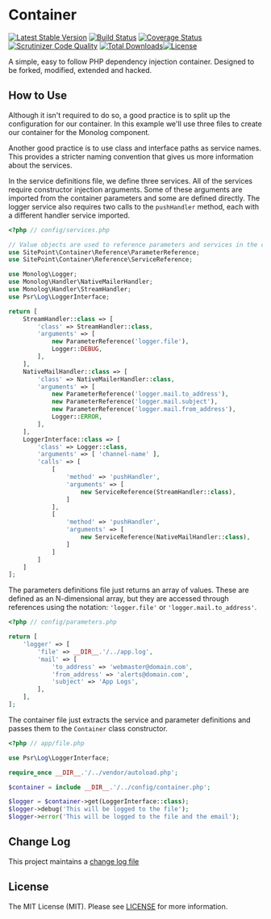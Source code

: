 # Container

[![Latest Stable Version](https://poser.pugx.org/sitepoint/container/v/stable)](https://packagist.org/packages/sitepoint/container)
[![Build Status](https://travis-ci.org/sitepoint/container.svg?branch=master)](https://travis-ci.org/sitepoint/container)
[![Coverage Status](https://coveralls.io/repos/sitepoint/Container/badge.svg?branch=master&service=github)](https://coveralls.io/github/sitepoint/Container?branch=master)
[![Scrutinizer Code Quality](https://scrutinizer-ci.com/g/sitepoint/Container/badges/quality-score.png?b=master)](https://scrutinizer-ci.com/g/sitepoint/Container/?branch=master)
[![Total Downloads](https://poser.pugx.org/sitepoint/container/downloads)](https://packagist.org/packages/sitepoint/container)[![License](https://poser.pugx.org/sitepoint/container/license)](https://packagist.org/packages/sitepoint/container)

A simple, easy to follow PHP dependency injection container. Designed to be forked, modified, extended and hacked.

## How to Use

Although it isn't required to do so, a good practice is to split up the configuration for our container. In this example we'll use three files to create our container for the Monolog component.

Another good practice is to use class and interface paths as service names. This provides a stricter naming convention that gives us more information about the services.

In the service definitions file, we define three services. All of the services require constructor injection arguments. Some of these arguments are imported from the container parameters and some are defined directly. The logger service also requires two calls to the `pushHandler` method, each with a different handler service imported.

```PHP
<?php // config/services.php

// Value objects are used to reference parameters and services in the container
use SitePoint\Container\Reference\ParameterReference;
use SitePoint\Container\Reference\ServiceReference;

use Monolog\Logger;
use Monolog\Handler\NativeMailerHandler;
use Monolog\Handler\StreamHandler;
use Psr\Log\LoggerInterface;

return [
    StreamHandler::class => [
        'class' => StreamHandler::class,
        'arguments' => [
            new ParameterReference('logger.file'),
            Logger::DEBUG,
        ],
    ],
    NativeMailHandler::class => [
        'class' => NativeMailerHandler::class,
        'arguments' => [
            new ParameterReference('logger.mail.to_address'),
            new ParameterReference('logger.mail.subject'),
            new ParameterReference('logger.mail.from_address'),
            Logger::ERROR,
        ],
    ],
    LoggerInterface::class => [
        'class' => Logger::class,
        'arguments' => [ 'channel-name' ],
        'calls' => [
            [
                'method' => 'pushHandler',
                'arguments' => [
                    new ServiceReference(StreamHandler::class),
                ]
            ],
            [
                'method' => 'pushHandler',
                'arguments' => [
                    new ServiceReference(NativeMailHandler::class),
                ]
            ]
        ]
    ]
];
```

The parameters definitions file just returns an array of values. These are defined as an N-dimensional array, but they are accessed through references using the notation: `'logger.file'` or `'logger.mail.to_address'`.

```PHP
<?php // config/parameters.php

return [
    'logger' => [
        'file' => __DIR__.'/../app.log',
        'mail' => [
            'to_address' => 'webmaster@domain.com',
            'from_address' => 'alerts@domain.com',
            'subject' => 'App Logs',
        ],
    ],
];
```

The container file just extracts the service and parameter definitions and passes them to the `Container` class constructor.

```PHP
<?php // app/file.php

use Psr\Log\LoggerInterface;

require_once __DIR__.'/../vendor/autoload.php';

$container = include __DIR__.'/../config/container.php';

$logger = $container->get(LoggerInterface::class);
$logger->debug('This will be logged to the file');
$logger->error('This will be logged to the file and the email');
```

## Change Log

This project maintains a [change log file](CHANGELOG.md)

## License

The MIT License (MIT). Please see [LICENSE](LICENSE) for more information.
